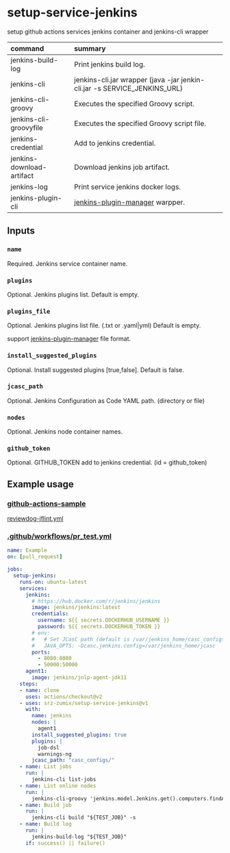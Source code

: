 # setup-service-jenkins

setup github actions services jenkins container and jenkins-cli wrapper

| command                   | summary                 |
|:--------------------------|:------------------------|
| jenkins-build-log         | Print jenkins build log. |
| jenkins-cli               | jenkins-cli.jar wrapper (java -jar jenkin-cli.jar -s SERVICE_JENKINS_URL) |
| jenkins-cli-groovy        | Executes the specified Groovy script. |
| jenkins-cli-groovyfile    | Executes the specified Groovy script file. |
| jenkins-credential        | Add to jenkins credential. |
| jenkins-download-artifact | Download jenkins job artifact. |
| jenkins-log               | Print service jenkins docker logs. |
| jenkins-plugin-cli        | [jenkins-plugin-manager][] warpper. |

## Inputs

### `name`

Required. Jenkins service container name.

### `plugins`

Optional. Jenkins plugins list. Default is empty.

### `plugins_file`

Optional. Jenkins plugins list file. (.txt or .yaml|yml) Default is empty.

support [jenkins-plugin-manager][] file format.

### `install_suggested_plugins`

Optional. Install suggested plugins [true,false]. Default is false.

### `jcasc_path`

Optional. Jenkins Configuration as Code YAML path. (directory or file)

### `nodes`

Optional. Jenkins node container names.

### `github_token`

Optional. GITHUB_TOKEN add to jenkins credential. (id = github_token)

## Example usage

### [github-actions-sample](https://github.com/srz-zumix/github-actions-sample)

[reviewdog-jflint.yml](https://github.com/srz-zumix/github-actions-sample/blob/main/.github/workflows/reviewdog-jflint.yml)

### [.github/workflows/pr_test.yml](.github/workflows/pr_test.yml)

```yml
name: Example
on: [pull_request]

jobs:
  setup-jenkins:
    runs-on: ubuntu-latest
    services:
      jenkins:
        # https://hub.docker.com/r/jenkins/jenkins
        image: jenkins/jenkins:latest
        credentials:
          username: ${{ secrets.DOCKERHUB_USERNAME }}
          password: ${{ secrets.DOCKERHUB_TOKEN }}
        # env:
        #   # Set JCasC path (default is /var/jenkins_home/casc_configs)
        #   JAVA_OPTS: -Dcasc.jenkins.config=/var/jenkins_home/jcasc
        ports:
          - 8080:8080
          - 50000:50000
      agent1:
        image: jenkins/jnlp-agent-jdk11
    steps:
    - name: clone
      uses: actions/checkout@v2
    - uses: srz-zumix/setup-service-jenkins@v1
      with:
        name: jenkins
        nodes: |
          agent1
        install_suggested_plugins: true
        plugins: |
          job-dsl
          warnings-ng
        jcasc_path: "casc_configs/"
    - name: List jobs
      run: |
        jenkins-cli list-jobs
    - name: List online nodes
      run: |
        jenkins-cli-groovy 'jenkins.model.Jenkins.get().computers.findAll{ it.isOnline() }.each { println it.displayName }'
    - name: Build job
      run: |
        jenkins-cli build "${TEST_JOB}" -s
    - name: Build log
      run: |
        jenkins-build-log "${TEST_JOB}"
      if: success() || failure()
```

[jenkins-plugin-manager]:https://github.com/jenkinsci/plugin-installation-manager-tool

